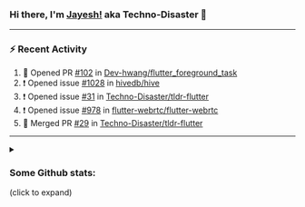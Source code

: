 ### Hi there, I'm [Jayesh!](https://technodisaster.com) aka Techno-Disaster 👋


---

### :zap: Recent Activity

<!--START_SECTION:activity-->
1. 💪 Opened PR [#102](https://github.com//Dev-hwang/flutter_foreground_task/pull/102) in [Dev-hwang/flutter_foreground_task](https://github.com//Dev-hwang/flutter_foreground_task)
2. ❗️ Opened issue [#1028](https://github.com//hivedb/hive/issues/1028) in [hivedb/hive](https://github.com//hivedb/hive)
3. ❗️ Opened issue [#31](https://github.com//Techno-Disaster/tldr-flutter/issues/31) in [Techno-Disaster/tldr-flutter](https://github.com//Techno-Disaster/tldr-flutter)
4. ❗️ Opened issue [#978](https://github.com//flutter-webrtc/flutter-webrtc/issues/978) in [flutter-webrtc/flutter-webrtc](https://github.com//flutter-webrtc/flutter-webrtc)
5. 🎉 Merged PR [#29](https://github.com//Techno-Disaster/tldr-flutter/pull/29) in [Techno-Disaster/tldr-flutter](https://github.com//Techno-Disaster/tldr-flutter)
<!--END_SECTION:activity-->

---
<details>
<summary><h3>Some Github stats:</h3> (click to expand)</summary>

<a href="https://github.com/anuraghazra/github-readme-stats">
  <img align="center" src="https://github-readme-stats.vercel.app/api?username=Techno-Disaster&include_all_commits=false&count_private=true&show_icons=true&icon_color=f3437a&bg_color=30,f2ffe6,e6ffff" />
</a>

![count](https://komarev.com/ghpvc/?username=Techno-Disaster)

</details>


